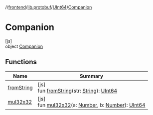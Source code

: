 //[frontend](../../../../index.md)/[lib.protobuf](../../index.md)/[UInt64](../index.md)/[Companion](index.md)

# Companion

[js]\
object [Companion](index.md)

## Functions

| Name | Summary |
|---|---|
| [fromString](from-string.md) | [js]<br>fun [fromString](from-string.md)(str: [String](https://kotlinlang.org/api/latest/jvm/stdlib/kotlin/-string/index.html)): [UInt64](../index.md) |
| [mul32x32](mul32x32.md) | [js]<br>fun [mul32x32](mul32x32.md)(a: [Number](https://kotlinlang.org/api/latest/jvm/stdlib/kotlin/-number/index.html), b: [Number](https://kotlinlang.org/api/latest/jvm/stdlib/kotlin/-number/index.html)): [UInt64](../index.md) |
